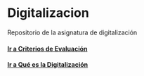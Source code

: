 # Digitalizacion
Repositorio de la asignatura de digitalización

#### [Ir a Criterios de Evaluación](CRITERIOSEVAL.md)
#### [Ir a Qué es la Digitalización](QUE_ES.md)
